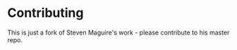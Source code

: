 # Contributing

This is just a fork of Steven Maguire's work - please contribute to his master repo.